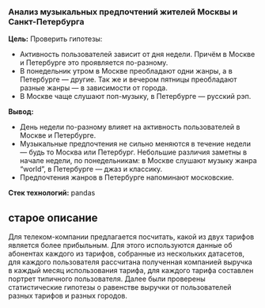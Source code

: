 ### Анализ музыкальных предпочтений жителей Москвы и Санкт-Петербурга

**Цель:** Проверить гипотезы: 
* Активность пользователей зависит от дня недели. Причём в Москве и Петербурге это проявляется по-разному.
* В понедельник утром в Москве преобладают одни жанры, а в Петербурге — другие. Так же и вечером пятницы преобладают разные жанры — в зависимости от города.
* В Москве чаще слушают поп-музыку, в Петербурге — русский рэп.

**Вывод:** 
* День недели по-разному влияет на активность пользователей в Москве и Петербурге.
* Музыкальные предпочтения не сильно меняются в течение недели — будь то Москва или Петербург. Небольшие различия заметны в начале недели, по понедельникам:
в Москве слушают музыку жанра “world”, в Петербурге — джаз и классику.
* Предпочтения жанров в Петербурге напоминают московские.


**Стек технологий:** pandas


## старое описание

Для телеком-компании предлагается посчитать, какой из двух тарифов является более прибыльным. Для этого используются данные об абонентах каждого из тарифов, собранные из нескольких датасетов, для каждого пользователя рассчитана полученная компанией выручка в каждый месяц использования тарифа, для каждого тарифа составлен портрет типичного пользователя. Далее были проверены статистические гипотезы о равенстве выручки от пользователей разных тарифов и разных городов.
